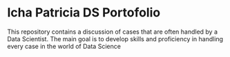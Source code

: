 # Icha Patricia DS Portofolio
 This repository contains a discussion of cases that are often handled by a Data Scientist. The main goal is to develop skills and proficiency in handling every case in the world of Data Science
